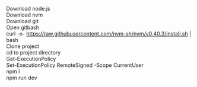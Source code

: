 Download node.js  
Download nvm  
Download git  
Open gitbash  
curl -o- https://raw.githubusercontent.com/nvm-sh/nvm/v0.40.3/install.sh | bash  
Clone project  
cd to project directory  
Get-ExecutionPolicy  
Set-ExecutionPolicy RemoteSigned -Scope CurrentUser  
npm i  
npm run dev  
